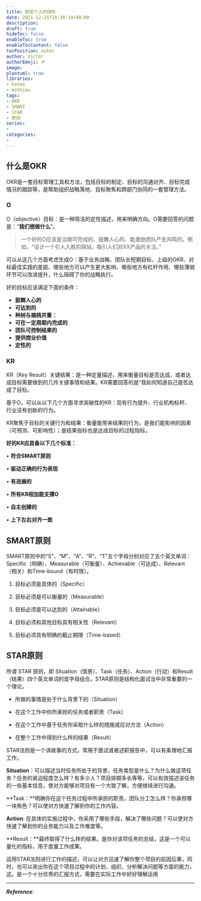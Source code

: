```yaml
---
title: 制定个人的OKR
date: 2021-12-25T18:39:14+08:00
description:
draft: true
hideToc: false
enableToc: true
enableTocContent: false
tocPosition: outer
author: Victor
authorEmoji: 🪶
image:
plantuml: true
libraries:
- katex
- mathjax
tags:
- OKR
- SMART
- STAR
- 原则
series:
-
categories:
-
---
```


## 什么是OKR

OKR是一套目标管理工具和方法，包括目标的制定、目标的沟通对齐、目标完成情况的跟踪等，是帮助组织战略落地、目标聚焦和跨部门协同的一套管理方法。



### O

O（objective）目标：是一种简洁的定性描述，用来明确方向。O需要回答的问题是：“**我们想做什么**”。

> 一个好的O应该是当期可完成的、鼓舞人心的、能激励团队产生共鸣的。例如，“设计一个引人入胜的网站，吸引人们对XX产品的关注。”

可以从这几个方面考虑生成O：基于业务战略、团队长短期目标、上级的OKR、对标最佳实践的差距、哪些地方可以产生更大影响、哪些地方有杠杆作用、哪些薄弱环节可以改进提升，什么阻碍了你的战略执行。

好的目标应该满足下面的条件：

-  **鼓舞人心的**
-   **可达到的**
-    **种树与摘桃并重：**
-   **可在一定周期内完成的**
-   **团队可控制结果的**
-   **提供商业价值**
- **定性的**



### KR

KR（Key Result）关键结果：是一种定量描述，用来衡量目标是否达成，或者达成目标需要做到的几件关键事情和结果。KR需要回答的是“我如何知道自己是否达成了目标。

基于O，可以从以下几个方面寻求突破性的KR：现有行为提升、行业机构标杆、行业没有创新的行为。

KR聚焦于目标的关键行为和结果：衡量能带来结果的行为，是我们能影响的因素（可预测、可影响性）；是结果指标也是达成目标的过程指标。

**好的KR应具备以下几个标准：**

•    **符合SMART原则**

•    **驱动正确的行为表现**

•    **有进展的**

•    **所有KR相加能支撑O**

•    **自主创建的**

•    **上下左右对齐一致**





## SMART原则

SMART原则中的“S”、“M”、“A”、“R”、“T”五个字母分别对应了五个英文单词：Specific（明确）、Measurable（可衡量）、Achievable（可达成）、Relevant（相关）和Time-bound（有时限）。

1. 目标必须是具体的（Specific）

2. 目标必须是可以衡量的（Measurable） 

3. 目标必须是可以达到的（Attainable）

4. 目标必须和其他目标具有相关性（Relevant） 

5. 目标必须具有明确的截止期限（Time-based）



## STAR原则

所谓 STAR 原则，即 Situation（情景）、Task（任务）、Action（行动）和Result（结果）四个英文单词的首字母组合。STAR原则是结构化面试当中非常重要的一个理论。

- 所做的事情是处于什么背景下的（Situation）

- 在这个工作中你所承担的任务或者职责（Task）

- 在这个工作中基于任务你采取什么样的措施或应对方法（Action）

- 在整个工作中得到什么样的结果（Result）

  

STAR法则是一个讲故事的方式，常用于面试或者述职报告中，可以有条理地汇报工作。

**Situation**：可以描述当时任务所处于的背景，任务类型是什么？为什么做这项任务？任务的紧迫程度怎么样？有多少人？项目排期多长等等，可以有效描述该任务的一些基本信息，使对方能够对项目有一个大致了解，方便继续进行沟通。

**Task：**明确你在这个任务过程中所承担的职责，团队分工怎么样？你承担哪一块角色？可以使对方快速了解到你的工作内容。

**Action**: 在具体的实施过程中，你采用了哪些手段，解决了哪些问题？可以使对方快速了解到你的业务能力以及工作难度等。

**Result：**最终取得了什么样的结果。是你对该项任务的总结，这是一个可以量化的指标，用于度量工作成果。

运用STAR法则进行工作的描述，可以让对方迅速了解你整个项目的前因后果，同时，也可以突出你在这个项目过程中的计划、组织、分析解决问题等方面的能力，这。是一个十分优秀的汇报方式，需要在实际工作中好好理解运用

---

***Reference***:

